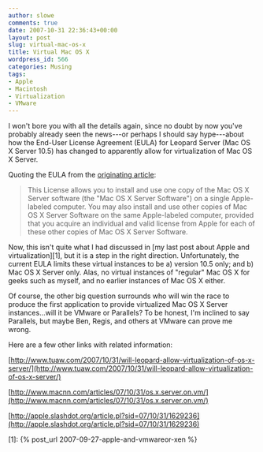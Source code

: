 ```yaml
---
author: slowe
comments: true
date: 2007-10-31 22:36:43+00:00
layout: post
slug: virtual-mac-os-x
title: Virtual Mac OS X
wordpress_id: 566
categories: Musing
tags:
- Apple
- Macintosh
- Virtualization
- VMware
---
```


I won't bore you with all the details again, since no doubt by now you've probably already seen the news---or perhaps I should say hype---about how the End-User License Agreement (EULA) for Leopard Server (Mac OS X Server 10.5) has changed to apparently allow for virtualization of Mac OS X Server.

Quoting the EULA from the [originating article](http://db.tidbits.com/article/9277):

>This License allows you to install and use one copy of the Mac OS X Server software (the "Mac OS X Server Software") on a single Apple-labeled computer. You may also install and use other copies of Mac OS X Server Software on the same Apple-labeled computer, provided that you acquire an individual and valid license from Apple for each of these other copies of Mac OS X Server Software.

Now, this isn't quite what I had discussed in [my last post about Apple and virtualization][1], but it is a step in the right direction. Unfortunately, the current EULA limits these virtual instances to be a) version 10.5 only; and b) Mac OS X Server only. Alas, no virtual instances of "regular" Mac OS X for geeks such as myself, and no earlier instances of Mac OS X either.

Of course, the other big question surrounds who will win the race to produce the first application to provide virtualized Mac OS X Server instances...will it be VMware or Parallels? To be honest, I'm inclined to say Parallels, but maybe Ben, Regis, and others at VMware can prove me wrong.

Here are a few other links with related information:

[http://www.tuaw.com/2007/10/31/will-leopard-allow-virtualization-of-os-x-server/](http://www.tuaw.com/2007/10/31/will-leopard-allow-virtualization-of-os-x-server/)

[http://www.macnn.com/articles/07/10/31/os.x.server.on.vm/](http://www.macnn.com/articles/07/10/31/os.x.server.on.vm/)

[http://apple.slashdot.org/article.pl?sid=07/10/31/1629236](http://apple.slashdot.org/article.pl?sid=07/10/31/1629236)

[1]: {% post_url 2007-09-27-apple-and-vmwareor-xen %}
